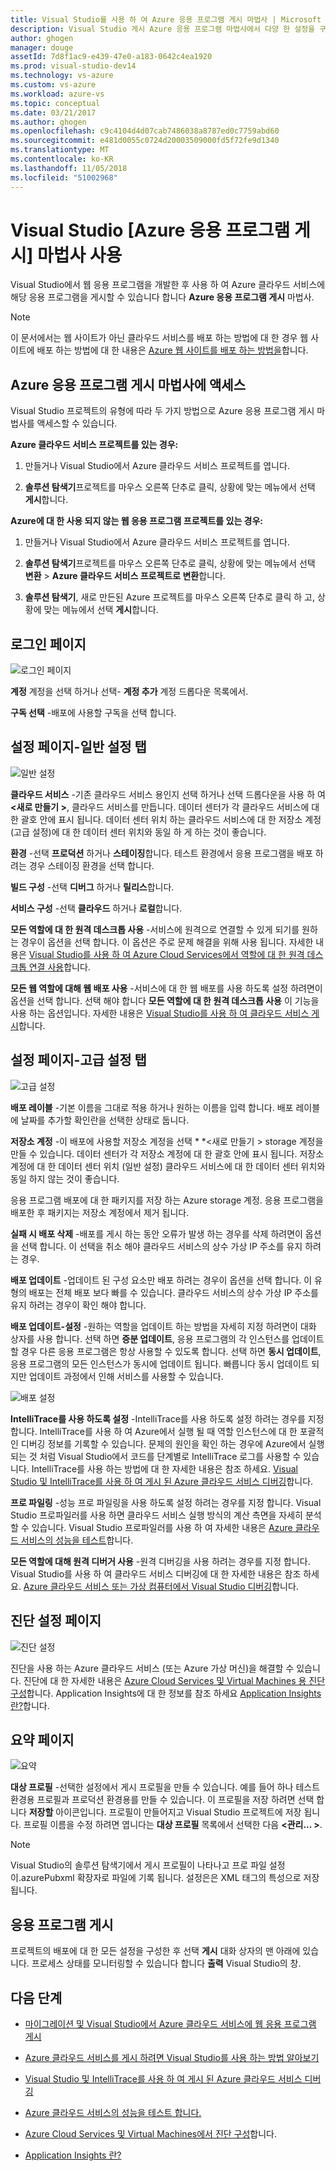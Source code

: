```yaml
---
title: Visual Studio를 사용 하 여 Azure 응용 프로그램 게시 마법사 | Microsoft Docs
description: Visual Studio 게시 Azure 응용 프로그램 마법사에서 다양 한 설정을 구성 하는 방법 알아보기
author: ghogen
manager: douge
assetId: 7d8f1ac9-e439-47e0-a183-0642c4ea1920
ms.prod: visual-studio-dev14
ms.technology: vs-azure
ms.custom: vs-azure
ms.workload: azure-vs
ms.topic: conceptual
ms.date: 03/21/2017
ms.author: ghogen
ms.openlocfilehash: c9c4104d4d07cab7486038a8787ed0c7759abd60
ms.sourcegitcommit: e481d0055c0724d20003509000fd5f72fe9d1340
ms.translationtype: MT
ms.contentlocale: ko-KR
ms.lasthandoff: 11/05/2018
ms.locfileid: "51002968"
---
```

# <a name="using-the-visual-studio-publish-azure-application-wizard"></a>Visual Studio [Azure 응용 프로그램 게시] 마법사 사용

Visual Studio에서 웹 응용 프로그램을 개발한 후 사용 하 여 Azure 클라우드 서비스에 해당 응용 프로그램을 게시할 수 있습니다 합니다 **Azure 응용 프로그램 게시** 마법사.

> [!Note]
> 이 문서에서는 웹 사이트가 아닌 클라우드 서비스를 배포 하는 방법에 대 한 경우 웹 사이트에 배포 하는 방법에 대 한 내용은 [Azure 웹 사이트를 배포 하는 방법을](https://social.msdn.microsoft.com/Search/windowsazure?query=How%20to%20Deploy%20an%20Azure%20Web%20Site&Refinement=138&ac=4#refinementChanges=117&pageNumber=1&showMore=false)합니다.

## <a name="accessing-the-publish-azure-application-wizard"></a>Azure 응용 프로그램 게시 마법사에 액세스

Visual Studio 프로젝트의 유형에 따라 두 가지 방법으로 Azure 응용 프로그램 게시 마법사를 액세스할 수 있습니다.

**Azure 클라우드 서비스 프로젝트를 있는 경우:**

1. 만들거나 Visual Studio에서 Azure 클라우드 서비스 프로젝트를 엽니다.

1. **솔루션 탐색기**프로젝트를 마우스 오른쪽 단추로 클릭, 상황에 맞는 메뉴에서 선택 **게시**합니다.

**Azure에 대 한 사용 되지 않는 웹 응용 프로그램 프로젝트를 있는 경우:**

1. 만들거나 Visual Studio에서 Azure 클라우드 서비스 프로젝트를 엽니다.

1. **솔루션 탐색기**프로젝트를 마우스 오른쪽 단추로 클릭, 상황에 맞는 메뉴에서 선택 **변환** > **Azure 클라우드 서비스 프로젝트로 변환**합니다. 

1. **솔루션 탐색기**, 새로 만든된 Azure 프로젝트를 마우스 오른쪽 단추로 클릭 하 고, 상황에 맞는 메뉴에서 선택 **게시**합니다.

## <a name="sign-in-page"></a>로그인 페이지

![로그인 페이지](./media/vs-azure-tools-publish-azure-application-wizard/sign-in.png)

**계정** 계정을 선택 하거나 선택- **계정 추가** 계정 드롭다운 목록에서.

**구독 선택** -배포에 사용할 구독을 선택 합니다.

## <a name="settings-page---common-settings-tab"></a>설정 페이지-일반 설정 탭

![일반 설정](./media/vs-azure-tools-publish-azure-application-wizard/settings-common-settings.png)

**클라우드 서비스** -기존 클라우드 서비스 용인지 선택 하거나 선택 드롭다운을 사용 하 여  **&lt;새로 만들기 >**, 클라우드 서비스를 만듭니다. 데이터 센터가 각 클라우드 서비스에 대 한 괄호 안에 표시 됩니다. 데이터 센터 위치 하는 클라우드 서비스에 대 한 저장소 계정 (고급 설정)에 대 한 데이터 센터 위치와 동일 하 게 하는 것이 좋습니다.

**환경** -선택 **프로덕션** 하거나 **스테이징**합니다. 테스트 환경에서 응용 프로그램을 배포 하려는 경우 스테이징 환경을 선택 합니다. 

**빌드 구성** -선택 **디버그** 하거나 **릴리스**합니다.

**서비스 구성** -선택 **클라우드** 하거나 **로컬**합니다.

**모든 역할에 대 한 원격 데스크톱 사용** -서비스에 원격으로 연결할 수 있게 되기를 원하는 경우이 옵션을 선택 합니다. 이 옵션은 주로 문제 해결을 위해 사용 됩니다. 자세한 내용은 [Visual Studio를 사용 하 여 Azure Cloud Services에서 역할에 대 한 원격 데스크톱 연결 사용](/azure/cloud-services/cloud-services-role-enable-remote-desktop-visual-studio)합니다.

**모든 웹 역할에 대해 웹 배포 사용** -서비스에 대 한 웹 배포를 사용 하도록 설정 하려면이 옵션을 선택 합니다. 선택 해야 합니다 **모든 역할에 대 한 원격 데스크톱 사용** 이 기능을 사용 하는 옵션입니다. 자세한 내용은 [Visual Studio를 사용 하 여 클라우드 서비스 게시](vs-azure-tools-publishing-a-cloud-service.md)합니다.

## <a name="settings-page---advanced-settings-tab"></a>설정 페이지-고급 설정 탭

![고급 설정](./media/vs-azure-tools-publish-azure-application-wizard/settings-advanced-settings.png)

**배포 레이블** -기본 이름을 그대로 적용 하거나 원하는 이름을 입력 합니다. 배포 레이블에 날짜를 추가할 확인란을 선택한 상태로 둡니다. 

**저장소 계정** -이 배포에 사용할 저장소 계정을 선택 * *&lt;새로 만들기 > storage 계정을 만들 수 있습니다. 데이터 센터가 각 저장소 계정에 대 한 괄호 안에 표시 됩니다. 저장소 계정에 대 한 데이터 센터 위치 (일반 설정) 클라우드 서비스에 대 한 데이터 센터 위치와 동일 하지 않는 것이 좋습니다.

응용 프로그램 배포에 대 한 패키지를 저장 하는 Azure storage 계정. 응용 프로그램을 배포한 후 패키지는 저장소 계정에서 제거 됩니다.

**실패 시 배포 삭제** -배포를 게시 하는 동안 오류가 발생 하는 경우를 삭제 하려면이 옵션을 선택 합니다. 이 선택을 취소 해야 클라우드 서비스의 상수 가상 IP 주소를 유지 하려는 경우.

**배포 업데이트** -업데이트 된 구성 요소만 배포 하려는 경우이 옵션을 선택 합니다. 이 유형의 배포는 전체 배포 보다 빠를 수 있습니다. 클라우드 서비스의 상수 가상 IP 주소를 유지 하려는 경우이 확인 해야 합니다. 

**배포 업데이트-설정** -원하는 역할을 업데이트 하는 방법을 자세히 지정 하려면이 대화 상자를 사용 합니다. 선택 하면 **증분 업데이트**, 응용 프로그램의 각 인스턴스를 업데이트할 경우 다른 응용 프로그램은 항상 사용할 수 있도록 합니다. 선택 하면 **동시 업데이트**, 응용 프로그램의 모든 인스턴스가 동시에 업데이트 됩니다. 빠릅니다 동시 업데이트 되지만 업데이트 과정에서 인해 서비스를 사용할 수 있습니다.

![배포 설정](./media/vs-azure-tools-publish-azure-application-wizard/deployment-settings.png)

**IntelliTrace를 사용 하도록 설정** -IntelliTrace를 사용 하도록 설정 하려는 경우를 지정 합니다. IntelliTrace를 사용 하 여 Azure에서 실행 될 때 역할 인스턴스에 대 한 포괄적인 디버깅 정보를 기록할 수 있습니다. 문제의 원인을 확인 하는 경우에 Azure에서 실행 되는 것 처럼 Visual Studio에서 코드를 단계별로 IntelliTrace 로그를 사용할 수 있습니다. IntelliTrace를 사용 하는 방법에 대 한 자세한 내용은 참조 하세요. [Visual Studio 및 IntelliTrace를 사용 하 여 게시 된 Azure 클라우드 서비스 디버깅](./vs-azure-tools-intellitrace-debug-published-cloud-services.md)합니다.

**프로 파일링** -성능 프로 파일링을 사용 하도록 설정 하려는 경우를 지정 합니다. Visual Studio 프로파일러를 사용 하면 클라우드 서비스 실행 방식의 계산 측면을 자세히 분석할 수 있습니다. Visual Studio 프로파일러를 사용 하 여 자세한 내용은 [Azure 클라우드 서비스의 성능을 테스트](./vs-azure-tools-performance-profiling-cloud-services.md)합니다.

**모든 역할에 대해 원격 디버거 사용** -원격 디버깅을 사용 하려는 경우를 지정 합니다. Visual Studio를 사용 하 여 클라우드 서비스 디버깅에 대 한 자세한 내용은 참조 하세요. [Azure 클라우드 서비스 또는 가상 컴퓨터에서 Visual Studio 디버깅](./vs-azure-tools-debug-cloud-services-virtual-machines.md)합니다.

## <a name="diagnostics-settings-page"></a>진단 설정 페이지

![진단 설정](./media/vs-azure-tools-publish-azure-application-wizard/diagnostic-settings.png)

진단을 사용 하는 Azure 클라우드 서비스 (또는 Azure 가상 머신)을 해결할 수 있습니다. 진단에 대 한 자세한 내용은 [Azure Cloud Services 및 Virtual Machines 용 진단 구성](./vs-azure-tools-diagnostics-for-cloud-services-and-virtual-machines.md)합니다. Application Insights에 대 한 정보를 참조 하세요 [Application Insights 란?](/azure/application-insights/app-insights-overview.md)합니다.

## <a name="summary-page"></a>요약 페이지

![요약](./media/vs-azure-tools-publish-azure-application-wizard/summary.png)

**대상 프로필** -선택한 설정에서 게시 프로필을 만들 수 있습니다. 예를 들어 하나 테스트 환경용 프로필과 프로덕션 환경용를 만들 수 있습니다. 이 프로필을 저장 하려면 선택 합니다 **저장할** 아이콘입니다. 프로필이 만들어지고 Visual Studio 프로젝트에 저장 됩니다. 프로필 이름을 수정 하려면 엽니다는 **대상 프로필** 목록에서 선택한 다음  **&lt;관리... &gt;**.

   > [!Note]
   > Visual Studio의 솔루션 탐색기에서 게시 프로필이 나타나고 프로 파일 설정이.azurePubxml 확장자로 파일에 기록 됩니다. 설정은은 XML 태그의 특성으로 저장 됩니다.

## <a name="publishing-your-application"></a>응용 프로그램 게시

프로젝트의 배포에 대 한 모든 설정을 구성한 후 선택 **게시** 대화 상자의 맨 아래에 있습니다. 프로세스 상태를 모니터링할 수 있습니다 합니다 **출력** Visual Studio의 창.

## <a name="next-steps"></a>다음 단계

- [마이그레이션 및 Visual Studio에서 Azure 클라우드 서비스에 웹 응용 프로그램 게시](./vs-azure-tools-migrate-publish-web-app-to-cloud-service.md)

- [Azure 클라우드 서비스를 게시 하려면 Visual Studio를 사용 하는 방법 알아보기](./vs-azure-tools-publishing-a-cloud-service.md)

- [Visual Studio 및 IntelliTrace를 사용 하 여 게시 된 Azure 클라우드 서비스 디버깅](./vs-azure-tools-intellitrace-debug-published-cloud-services.md)

- [Azure 클라우드 서비스의 성능을 테스트 합니다.](./vs-azure-tools-performance-profiling-cloud-services.md)

- [Azure Cloud Services 및 Virtual Machines에서 진단 구성](./vs-azure-tools-diagnostics-for-cloud-services-and-virtual-machines.md)합니다.

- [Application Insights 란?](/azure/application-insights/app-insights-overview.md)